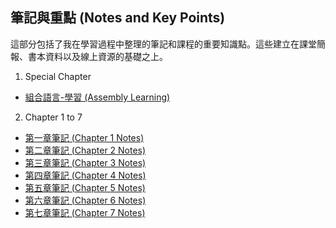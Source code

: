 ## 筆記與重點 (Notes and Key Points)

這部分包括了我在學習過程中整理的筆記和課程的重要知識點。這些建立在課堂簡報、書本資料以及線上資源的基礎之上。

1. Special Chapter
- [組合語言-學習 (Assembly Learning)](/Assembly/README.md)

2. Chapter 1 to 7
- [第一章筆記 (Chapter 1 Notes)](/Notes/chapter-1.md)
- [第二章筆記 (Chapter 2 Notes)](/Notes/chapter-2.md)
- [第三章筆記 (Chapter 3 Notes)](/Notes/chapter-3.md)
- [第四章筆記 (Chapter 4 Notes)](/Notes/chapter-4.md)
- [第五章筆記 (Chapter 5 Notes)](/Notes/chapter-5.md)
- [第六章筆記 (Chapter 6 Notes)](/Notes/chapter-6.md)
- [第七章筆記 (Chapter 7 Notes)](/Notes/chapter-7.md)
